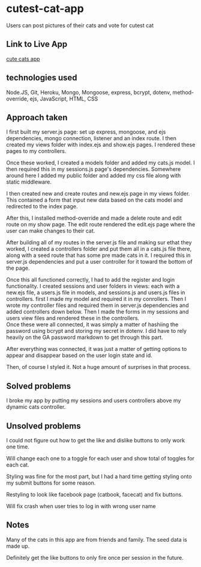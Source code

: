 # cutest-cat-app
Users can post pictures of their cats and vote for cutest cat
## Link to Live App
[cute cats app](https://cutecats.herokuapp.com/)
## technologies used
Node.JS, Git, Heroku, Mongo, Mongoose, express, bcrypt, dotenv, method-override, ejs, JavaScript, HTML, CSS
## Approach taken
I first built my server.js page: set up express, mongoose, and ejs dependencies, mongo connection, listener and an index route.  I then created my views folder with index.ejs and show.ejs pages. I rendered these pages to my controllers.

Once these worked, I created a models folder and added my cats.js model. I then required this in my sessions.js page's dependencies. Somewhere around here I added my public folder and added my css file along with static middleware.

I then created new and create routes and new.ejs page in my views folder.  This contained a form that input new data based on the cats model and redirected to the index page.  

After this, I installed method-override and made a delete route and edit route on my show page.  The edit route rendered the edit.ejs page where the user can make changes to their cat.

After building all of my routes in the server.js file and making sur ethat they worked, I created a controllers folder and put them all in a cats.js file there, along with a seed route that has some pre made cats in it. I required this in server.js dependencies and put a user controller for it toward the bottom of the page.

Once this all functioned correctly, I had to add the register and login functionality. I created sessions and user folders in views: each with a new.ejs file, a users.js file in models, and sessions.js and users.js files in controllers.  first I made my model and required it in my conrollers.  Then I wrote my controller files and required them in server.js dependencies and added controllers down below.  Then I made the forms in my sessions and users view files and rendered these in the controllers.  
Once these were all connected, it was simply a matter of hashiing the password using bcrypt and storing my secret in dotenv.  I did have to rely heavily on the GA password markdown to get through this part.

After everything was connected, it was just a matter of getting options to appear and disappear based on the user login state and id.

Then, of course I styled it. Not a huge amount of surprises in that process.

## Solved problems
I broke my app by putting my sessions and users controllers above my dynamic cats controller.

## Unsolved problems
I could not figure out how to get the like and dislike buttons to only work one time.

Will change each one to a toggle for each user and show total of toggles for each cat.

Styling was fine for the most part, but I had a hard time getting styling onto my submit buttons for some reason.

Restyling to look like facebook page (catbook, facecat) and fix buttons.

Will fix crash when user tries to log in with wrong user name
## Notes
Many of the cats in this app are from friends and family.  The seed data is made up.

Definitely get the like buttons to only fire once per session in the future.
